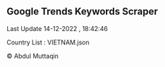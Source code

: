 

## Google Trends Keywords Scraper 
 
Last Update 14-12-2022 , 18:42:46

Country List :
VIETNAM.json



© Abdul Muttaqin 
